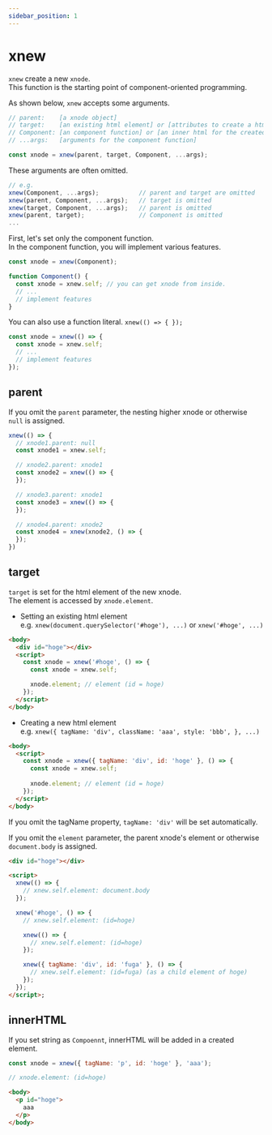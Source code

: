 ```yaml
---
sidebar_position: 1
---
```


# xnew
`xnew` create a new `xnode`.  
This function is the starting point of component-oriented programming.

As shown below, `xnew` accepts some arguments.

```js
// parent:    [a xnode object]
// target:    [an existing html element] or [attributes to create a html element]  
// Component: [an component function] or [an inner html for the created html element]  
// ...args:   [arguments for the component function]

const xnode = xnew(parent, target, Component, ...args);
```

These arguments are often omitted.  

```js
// e.g.
xnew(Component, ...args);           // parent and target are omitted
xnew(parent, Component, ...args);   // target is omitted
xnew(target, Component, ...args);   // parent is omitted
xnew(parent, target);               // Component is omitted
...
```

First, let's set only the component function.  
In the component function, you will implement various features.  

```js
const xnode = xnew(Component);    

function Component() {
  const xnode = xnew.self; // you can get xnode from inside.
  // ...
  // implement features
}
```

You can also use a function literal.  `xnew(() => { });`
```js
const xnode = xnew(() => {
  const xnode = xnew.self;
  // ...
  // implement features
});
```
## parent
If you omit the `parent` parameter, the nesting higher xnode or otherwise `null` is assigned.   
    
```js
xnew(() => {
  // xnode1.parent: null
  const xnode1 = xnew.self;

  // xnode2.parent: xnode1
  const xnode2 = xnew(() => {
  });

  // xnode3.parent: xnode1
  const xnode3 = xnew(() => {
  });

  // xnode4.parent: xnode2
  const xnode4 = xnew(xnode2, () => {
  });
})
```
## target
`target` is set for the html element of the new xnode.  
The element is accessed by `xnode.element`.

- Setting an existing html element  
e.g. `xnew(document.querySelector('#hoge'), ...)` or `xnew('#hoge', ...)`
```html
<body>
  <div id="hoge"></div>
  <script>
    const xnode = xnew('#hoge', () => {
      const xnode = xnew.self;

      xnode.element; // element (id = hoge)
    });
  </script>
</body>
```

- Creating a new html element   
e.g. `xnew({ tagName: 'div', className: 'aaa', style: 'bbb', }, ...)`
```html
<body>
  <script>
    const xnode = xnew({ tagName: 'div', id: 'hoge' }, () => {
      const xnode = xnew.self;
      
      xnode.element; // element (id = hoge)
    });
  </script>
</body>
```

If you omit the tagName property, `tagName: 'div'` will be set automatically.  

If you omit the `element` parameter, the parent xnode's element or otherwise `document.body` is assigned. 
    
```html
<div id="hoge"></div>

<script>
  xnew(() => {
    // xnew.self.element: document.body
  });

  xnew('#hoge', () => {
    // xnew.self.element: (id=hoge)

    xnew(() => {
      // xnew.self.element: (id=hoge)
    });

    xnew({ tagName: 'div', id: 'fuga' }, () => {
      // xnew.self.element: (id=fuga) (as a child element of hoge)
    });
  });
</script>;
```

## innerHTML
If you set string as `Compoennt`, innerHTML will be added in a created element.
```js
const xnode = xnew({ tagName: 'p', id: 'hoge' }, 'aaa');

// xnode.element: (id=hoge)
```
```html
<body>
  <p id="hoge">
    aaa
  </p>
</body>
```
